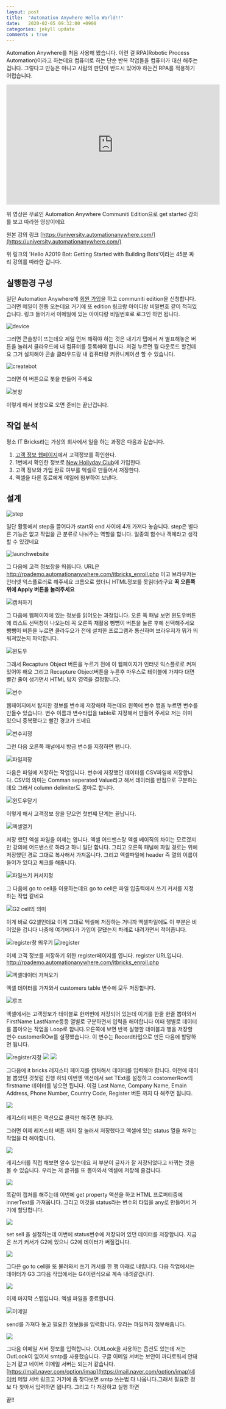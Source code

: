 ```yaml
---
layout: post
title:  "Automation Anywhere Hello World!!"
date:   2020-02-05 09:32:00 +0900
categories: jekyll update
comments : true
---
```


Automation Anywhere를 처음 사용해 봤습니다. 이런 걸 RPA(Robotic Process Automation)이라고 하는데요
컴퓨터로 하는 단순 반복 작업들을 컴퓨터가 대신 해주는 겁니다. 그렇다고 만능은 아니고 사람의 판단이 반드시 있어야 하는건 RPA를 적용하기 어렵습니다.

<iframe width="560" height="315" src="https://www.youtube.com/embed/zWZ_fHscvBA" frameborder="0" allow="accelerometer; autoplay; encrypted-media; gyroscope; picture-in-picture" allowfullscreen></iframe>

위 영상은 무료인 Automation Anywhere Communiti Edition으로 get started 강의를 보고 따라한 영상이에요

원본 강의 링크 [https://university.automationanywhere.com/](https://university.automationanywhere.com/)

위 링크의 'Hello A2019 Bot: Getting Started with Building Bots'이라는 45분 짜리 강의를 따라한 겁니다.

## 실행환경 구성

일단 Automation Anywhere에 [회원 가입](https://www.automationanywhere.com/products/community-edition)을 하고 communiti edition을 신청합니다. 그러면 메일이 한통 오는데요 거기에 또 edition 링크랑 아이디랑 비밀번호 같이 적혀있습니다. 링크 들어가서 이메일에 있는 아이디랑 비밀번호로 로그인 하면 됩니다.

![device](https://github.com/gwnuysw/gwnuysw.github.io/blob/master/_images/HelloAAworld/1.PNG?raw=true)

그러면 콘솔창이 뜨는데요 제일 먼저 해줘야 하는 것은 내기기 탭에서 저 별표해놓은 버튼을 눌러서 클라우드에 내 컴퓨터를 등록해야 합니다. 저걸 누르면 뭘 다운로드 할건데요 그거 설치해야 콘솔 클라우드랑 내 컴퓨터랑 커뮤니케이션 할 수 있습니다.

![createbot](https://github.com/gwnuysw/gwnuysw.github.io/blob/master/_images/HelloAAworld/2.PNG?raw=true)

그러면 이 버튼으로 봇을 만들어 주세요

![봇창](https://github.com/gwnuysw/gwnuysw.github.io/blob/master/_images/HelloAAworld/3.PNG?raw=true)

이렇게 해서 봇창으로 오면 준비는 끝난겁니다.

## 작업 분석

평소 IT Bricks라는 가상의 회사에서 일을 하는 과정은 다음과 같습니다.

1. [고객 정보 웹페이지](http://rpademo.automationanywhere.com/itbricks_enroll.php)에서 고객정보를 확인한다.
2. 1번에서 확인한 정보로 [New Hollyday Club](http://rpademo.automationanywhere.com/itbricks_enroll.php)에 가입한다.
3. 고객 정보와 가입 완료 여부를 엑셀로 만들어서 저장한다.
4. 엑셀을 다른 동료에게 메일에 첨부하여 보낸다.

## 설계

![step](https://github.com/gwnuysw/gwnuysw.github.io/blob/master/_images/HelloAAworld/4.PNG?raw=true)

일단 활동에서 step을 끌어다가 start와 end 사이에 4개 가져다 놓습니다. step은 별다른 기능은 없고 작업을 큰 분류로 나눠주는 역할을 합니다. 일종의 함수나 객체라고 생각할 수 있겠네요

![launchwebsite](https://github.com/gwnuysw/gwnuysw.github.io/blob/master/_images/HelloAAworld/5.PNG?raw=true)

그 다음에 고객 정보창을 띄웁니다. URL은 http://rpademo.automationanywhere.com/itbricks_enroll.php 이고 브라우저는 인터넷 익스플로러로 해주세요 크롬으로 했더니 HTML정보를 못읽더라구요 **꼭 오른쪽 위에 Apply 버튼을 눌러주세요**

![캡처하기](https://github.com/gwnuysw/gwnuysw.github.io/blob/master/_images/HelloAAworld/6.PNG?raw=true)

그 다음에 웹페이지에 있는 정보를 읽어오는 과정입니다. 오른 쪽 패널 보면 윈도우버튼에 리스트 선택창이 나오는데 꼭 오른쪽 재활용 뺑뻉이 버튼을 눌른 후에 선택해주세요 뺑뺑이 버튼을 누르면 클라두으가 전에 설치한 프로그램과 통신하며 브라우저가 뭐가 띄워져있는지 파악합니다.

![윈도우](https://github.com/gwnuysw/gwnuysw.github.io/blob/master/_images/HelloAAworld/7.PNG?raw=true)

그래서 Recapture Object 버튼을 누르기 전에 이 웹페이지가 인터넷 익스플로로 켜져있어야 해요 그리고 Recapture Object버튼을 누른후 마우스로 테이블에 가져다 대면 빨간 줄이 생기면서 HTML 탐지 영역을 결정합니다.

![변수](https://github.com/gwnuysw/gwnuysw.github.io/blob/master/_images/HelloAAworld/8.PNG?raw=true)

웹페이지에서 탐지한 정보를 변수에 저장해야 하는데요 왼쪽에 변수 탭을 누르면 변수를 만들수 있습니다. 변수 이름과 변수타입을 table로 지정해서 만들어 주세요 저는 이미 있으니 중복됐다고 빨간 경고가 뜨네요

![변수지정](https://github.com/gwnuysw/gwnuysw.github.io/blob/master/_images/HelloAAworld/9.PNG?raw=true)

그런 다음 오른쪽 패널에서 방금 변수를 지정하면 됍니다.

![파일저장](https://github.com/gwnuysw/gwnuysw.github.io/blob/master/_images/HelloAAworld/10.PNG?raw=true)

다음은 파일에 저장하는 작업입니다. 변수에 저장했던 데이터를 CSV파일에 저장합니다. CSV의 의미는 Comman seperated Value라고 해서 데이터를 반점으로 구분하는데요 그래서 column delimiter도 콤마로 합니다.

![윈도우닫기](https://github.com/gwnuysw/gwnuysw.github.io/blob/master/_images/HelloAAworld/11.PNG?raw=true)

이렇게 해서 고객정보 창을 닫으면 첫번쨰 단계는 끝납니다.

![엑셀열기](https://github.com/gwnuysw/gwnuysw.github.io/blob/master/_images/HelloAAworld/12.PNG?raw=true)

저장 했던 엑셀 파일을 이제는 엽니다. 엑셀 어드밴스랑 엑셀 베이직의 차이는 모르겠지만 강의에 어드밴스로 하라고 하니 일단 합니다. 그리고 오른쪽 패널에 파일 경로는 위에 저장했던 경로 그대로 복사해서 가져옵니다. 그리고 엑셀파일에 header 즉 열의 이름이 들어가 있다고 체크를 해줍니다.

![파일쓰기 커서지정](https://github.com/gwnuysw/gwnuysw.github.io/blob/master/_images/HelloAAworld/13.PNG?raw=true)

그 다음에 go to cell을 이용하는데요 go to cell은 파일 입출력에서 쓰기 커서를 지정하는 작업 같네요

![G2 cell의 의미](https://github.com/gwnuysw/gwnuysw.github.io/blob/master/_images/HelloAAworld/14.PNG?raw=true)

이게 바로 G2셀인데요 이게 그대로 엑셀에 저장하는 거니까 엑셀파일에도 이 부분은 비어있을 겁니다 나중에 여기에다가 가입이 잘됐는지 차례로 내려가면서 적어줍니다.

![register창 띄우기](https://github.com/gwnuysw/gwnuysw.github.io/blob/master/_images/HelloAAworld/15.PNG?raw=true)
![register](https://github.com/gwnuysw/gwnuysw.github.io/blob/master/_images/HelloAAworld/17.PNG?raw=true)

이제 고객 정보를 저장하기 위한 register페이지를 엽니다. register URL입니다. http://rpademo.automationanywhere.com/itbricks_enroll.php

![엑셀데이터 가져오기](https://github.com/gwnuysw/gwnuysw.github.io/blob/master/_images/HelloAAworld/16.PNG?raw=true)

엑셀 데이터를 가져와서 customers table 변수에 모두 저장합니다.

![루프](https://github.com/gwnuysw/gwnuysw.github.io/blob/master/_images/HelloAAworld/18.PNG?raw=true)

엑셀에서는 고객정보가 테이블로 한꺼번에 저장되어 있는데 이거를 한줄 한줄 뽑아와서 FirstName LastName등등 열별로 구분하면서 입력을 해야합니다 이때 행별로 데이터를 뽑아오는 작업을 Loop로 합니다.오른쪽에 보면 반복 실행할 테이블과 행을 저장할 변수 customerROw를 설정했습니다. 이 변수는 Record타입으로 만든 다음에 할당하면 됩니다.

![register지정](https://github.com/gwnuysw/gwnuysw.github.io/blob/master/_images/HelloAAworld/21.PNG?raw=true)
![](https://github.com/gwnuysw/gwnuysw.github.io/blob/master/_images/HelloAAworld/19.PNG?raw=true)
![](https://github.com/gwnuysw/gwnuysw.github.io/blob/master/_images/HelloAAworld/20.PNG?raw=true)

그다음에 it bricks 레지스터 페이지를 캡처해서 데이터를 입력해야 합니다. 이전에 테이블 뽑았던 것첯럼 진행 하되 이번엔 액션에서 set TExt를 설정하고 costomerRow의 firstname 데이터를 넣으면 됩니다. 이걸 Last Name, Company Name, Emain Address, Phone Number, Country Code, Register 버튼 까지 다 해주면 됩니다.

![](https://github.com/gwnuysw/gwnuysw.github.io/blob/master/_images/HelloAAworld/22.PNG?raw=true)

레지스터 버튼은 액션으로 클릭만 해주면 됩니다.

그러면 이제 레지스터 버튼 까지 잘 눌러서 저장했다고 엑셀에 있는 status 열을 채우는 작업을 더 해야합니다.

![](https://github.com/gwnuysw/gwnuysw.github.io/blob/master/_images/HelloAAworld/23.PNG?raw=true)

레지스터를 직접 해보면 알수 있는데요 저 부분이 글자가 잘 저장되었다고 바뀌는 것을 볼 수 있습니다. 우리는 저 글귀를 또 뽑아와서 엑셀에 저장해 줄겁니다.

![](https://github.com/gwnuysw/gwnuysw.github.io/blob/master/_images/HelloAAworld/24.PNG?raw=true)

똑같이 캡처를 해주는데 이번에 get property 액션을 하고 HTML 프로퍼티중에 innerText를 가져옵니다. 그리고 이것을 status라는 변수의 타입을 any로 만들어서 거기에 할당합니다.

![](https://github.com/gwnuysw/gwnuysw.github.io/blob/master/_images/HelloAAworld/25.PNG?raw=true)

set sell 을 설정하는데 이번에 status변수에 저장되어 있던 데이터를 저장합니다. 지금은 쓰기 커서가 G2에 있으니 G2에 데이터가 써질겁니다.

![](https://github.com/gwnuysw/gwnuysw.github.io/blob/master/_images/HelloAAworld/26.PNG?raw=true)

그다은 go to cell을 또 불러와서 쓰기 커서를 한 행 아래로 내립니다. 다음 작업에서는 데이터가 G3 그다음 작업에서는 G4이런식으로 계속 내려갈겁니다.

![](https://github.com/gwnuysw/gwnuysw.github.io/blob/master/_images/HelloAAworld/27.PNG?raw=true)

이제 마지막 스텝입니다. 엑셀 파일을 종료합니다.

![이메일](https://github.com/gwnuysw/gwnuysw.github.io/blob/master/_images/HelloAAworld/28.PNG?raw=true)

send를 가져다 놓고 필요한 정보들을 입력합니다. 우리는 파일까지 첨부해줍니다.

![](https://github.com/gwnuysw/gwnuysw.github.io/blob/master/_images/HelloAAworld/29.PNG?raw=true)

그다음 이메일 서버 정보를 입력합니다. OUtLook을 사용하는 옵션도 있는데 저는 OutLook이 없어서 smtp를 사용했습니다. 구글 이메일 서버는 보안이 까다로워서 안돼는거 같고 네이버 이메일 서버는 되는거 같습니다.
[https://mail.naver.com/option/imap](https://mail.naver.com/option/imap)네이버 메일 서버 링크고 거기에 좀 찾다보면 smtp 쓰는법 다 나옵니다.그래서 필요한 정보 다 찾아서 입력하면 됍니다. 그리고 다 저장하고 실행 하면

끝!!
